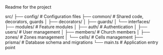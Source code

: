Readme for the project

src/
├── config/               # Configuration files
├── common/              # Shared code, decorators, guards
│   ├── decorators/
│   ├── guards/
│   └── interfaces/
├── modules/             # Feature modules
│   ├── auth/           # Authentication
│   ├── users/          # User management
│   ├── members/        # Church members
│   ├── zones/          # Zones management
│   └── cells/          # Cells management
├── prisma/             # Database schema and migrations
└── main.ts            # Application entry point